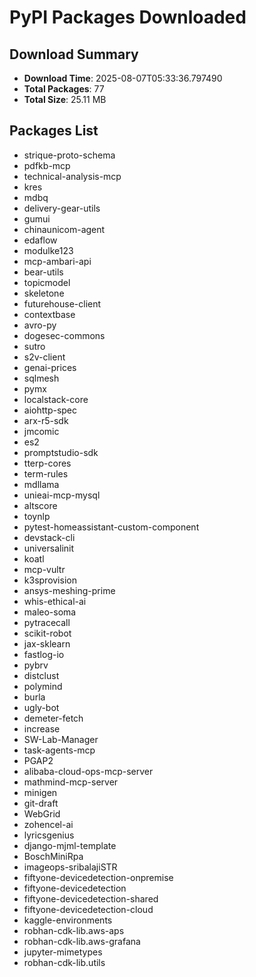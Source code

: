 # PyPI Packages Downloaded

## Download Summary
- **Download Time**: 2025-08-07T05:33:36.797490
- **Total Packages**: 77
- **Total Size**: 25.11 MB

## Packages List
- strique-proto-schema
- pdfkb-mcp
- technical-analysis-mcp
- kres
- mdbq
- delivery-gear-utils
- gumui
- chinaunicom-agent
- edaflow
- modulke123
- mcp-ambari-api
- bear-utils
- topicmodel
- skeletone
- futurehouse-client
- contextbase
- avro-py
- dogesec-commons
- sutro
- s2v-client
- genai-prices
- sqlmesh
- pymx
- localstack-core
- aiohttp-spec
- arx-r5-sdk
- jmcomic
- es2
- promptstudio-sdk
- tterp-cores
- term-rules
- mdllama
- unieai-mcp-mysql
- altscore
- toynlp
- pytest-homeassistant-custom-component
- devstack-cli
- universalinit
- koatl
- mcp-vultr
- k3sprovision
- ansys-meshing-prime
- whis-ethical-ai
- maleo-soma
- pytracecall
- scikit-robot
- jax-sklearn
- fastlog-io
- pybrv
- distclust
- polymind
- burla
- ugly-bot
- demeter-fetch
- increase
- SW-Lab-Manager
- task-agents-mcp
- PGAP2
- alibaba-cloud-ops-mcp-server
- mathmind-mcp-server
- minigen
- git-draft
- WebGrid
- zohencel-ai
- lyricsgenius
- django-mjml-template
- BoschMiniRpa
- imageops-sribalajiSTR
- fiftyone-devicedetection-onpremise
- fiftyone-devicedetection
- fiftyone-devicedetection-shared
- fiftyone-devicedetection-cloud
- kaggle-environments
- robhan-cdk-lib.aws-aps
- robhan-cdk-lib.aws-grafana
- jupyter-mimetypes
- robhan-cdk-lib.utils
